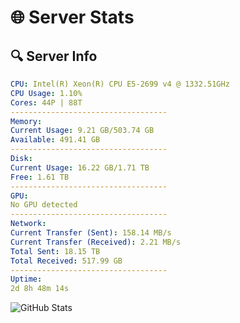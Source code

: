 # 🌐 Server Stats
## 🔍 Server Info
```yaml
CPU: Intel(R) Xeon(R) CPU E5-2699 v4 @ 1332.51GHz
CPU Usage: 1.10%
Cores: 44P | 88T
-----------------------------------
Memory:
Current Usage: 9.21 GB/503.74 GB
Available: 491.41 GB
-----------------------------------
Disk:
Current Usage: 16.22 GB/1.71 TB
Free: 1.61 TB
-----------------------------------
GPU:
No GPU detected
-----------------------------------
Network:
Current Transfer (Sent): 158.14 MB/s
Current Transfer (Received): 2.21 MB/s
Total Sent: 18.15 TB
Total Received: 517.99 GB
-----------------------------------
Uptime:
2d 8h 48m 14s
```
![GitHub Stats](https://img.shields.io/badge/Updated-2025-02-10_07:31:32-blue)